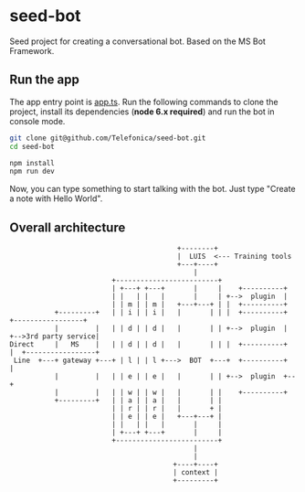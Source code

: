 # seed-bot

Seed project for creating a conversational bot. Based on the MS Bot Framework.

## Run the app

The app entry point is [app.ts](./src/app.ts).
Run the following commands to clone the project, install its dependencies (**node 6.x required**) and run the bot in console mode.

```sh
git clone git@github.com/Telefonica/seed-bot.git
cd seed-bot

npm install
npm run dev
```

Now, you can type something to start talking with the bot. Just type "Create a note with Hello World".

## Overall architecture

```
                                         +--------+
                                         |  LUIS  <--- Training tools
                                         +---+----+
                                             |
                         +-------------------------+
                         | +---+ +---+       |     |    +----------+
                         | |   | |   |       |     | +-->  plugin  |
                         | | m | | m |   +---+---+ | |  +----------+
           +---------+   | | i | | i |   |       | | |  +----------+     +-----------------+
           |         |   | | d | | d |   |       | | +-->  plugin  |  +-->3rd party service|
Direct     |   MS    |   | | d | | d |   |       | | |  +----------+  |  +-----------------+
 Line  +---+ gateway +---+ | l | | l +--->  BOT  +---+  +----------+  |
           |         |   | | e | | e |   |       | | +-->  plugin  +--+
           |         |   | | w | | w |   |       | |    +----------+
           +---------+   | | a | | a |   |       | |
                         | | r | | r |   |       + |
                         | | e | | e |   +---+---+ |
                         | |   | |   |       |     |
                         | +---+ +---+       |     |
                         +-------------------------+
                                             |
                                             |
                                        +----+----+
                                        | context |
                                        +---------+
```
